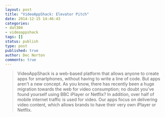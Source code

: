 ```yaml
---
layout: post
title: "VideoAppShack: Elevator Pitch"
date: 2014-12-15 14:46:43
categories:
- dat304
- videoappshack
tags: []
status: publish
type: post
published: true
author: Dec Norton
comments: true
---
```


> VideoAppShack is a web-based platform that allows anyone to create apps for smartphones, without having to write a line of code. But apps aren't a new concept. As you know, there has recently been a huge migration towards the web for video consumption; no doubt you've found yourself using BBC iPlayer or Netflix? In addition, over half of mobile internet traffic is used for video. Our apps focus on delivering video content, which allows brands to have their very own iPlayer or Netflix.